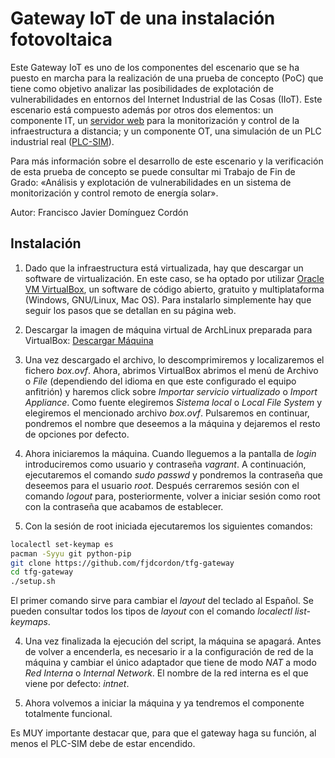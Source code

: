 Gateway IoT de una instalación fotovoltaica
=============

Este Gateway IoT es uno de los componentes del escenario que se ha puesto en marcha para la realización de una prueba de concepto (PoC) que tiene como objetivo analizar las posibilidades de explotación de vulnerabilidades en entornos del Internet Industrial de las Cosas (IIoT). Este escenario está compuesto además por otros dos elementos: un componente IT, un [servidor web](https://github.com/fjdcordon/tfg-servidorweb) para la monitorización y control de la infraestructura a distancia; y un componente OT, una simulación de un PLC industrial real ([PLC-SIM](https://github.com/fjdcordon/tfg-plc)).

Para más información sobre el desarrollo de este escenario y la verificación de esta prueba de concepto se puede consultar mi Trabajo de Fin de Grado: «Análisis y explotación de vulnerabilidades en un sistema de monitorización y control remoto de energía solar».

Autor: Francisco Javier Domínguez Cordón

Instalación
-------------

1. Dado que la infraestructura está virtualizada, hay que descargar un software de virtualización. En este caso, se ha optado por utilizar [Oracle VM VirtualBox](https://www.virtualbox.org/), un software de código abierto, gratuito y multiplataforma (Windows, GNU/Linux, Mac OS). Para instalarlo simplemente hay que seguir los pasos que se detallan en su página web.

2. Descargar la imagen de máquina virtual de ArchLinux preparada para VirtualBox:  [Descargar Máquina](https://drive.google.com/file/d/1FIGEE-N-Xlzg8abZ2OHX4A0Zhp3Oi3jh/view?usp=sharing)

3. Una vez descargado el archivo, lo descomprimiremos y localizaremos el fichero *box.ovf*. Ahora, abrimos VirtualBox abrimos el menú de Archivo o *File* (dependiendo del idioma en que este configurado el equipo anfitrión) y haremos click sobre *Importar servicio virtualizado* o *Import Appliance*. Como fuente elegiremos *Sistema local* o *Local File System* y elegiremos el mencionado archivo *box.ovf*. Pulsaremos en continuar, pondremos el nombre que deseemos a la máquina y dejaremos el resto de opciones por defecto.

4. Ahora iniciaremos la máquina. Cuando lleguemos a la pantalla de *login* introduciremos como usuario y contraseña *vagrant*. A continuación, ejecutaremos el comando *sudo passwd* y pondremos la contraseña que deseemos para el usuario *root*. Después cerraremos sesión con el comando *logout* para, posteriormente, volver a iniciar sesión como root con la contraseña que acabamos de establecer.

5. Con la sesión de root iniciada ejecutaremos los siguientes comandos:

```bash
localectl set-keymap es
pacman -Syyu git python-pip
git clone https://github.com/fjdcordon/tfg-gateway
cd tfg-gateway
./setup.sh
```
El primer comando sirve para cambiar el *layout* del teclado al Español. Se pueden consultar todos los tipos de *layout* con el comando  *localectl list-keymaps*.

4. Una vez finalizada la ejecución del script, la máquina se apagará. Antes de volver a encenderla, es necesario ir a la configuración de red de la máquina y cambiar el único adaptador que tiene de modo *NAT* a modo *Red Interna* o *Internal Network*. El nombre de la red interna es el que viene por defecto: *intnet*.

5. Ahora volvemos a iniciar la máquina y ya tendremos el componente totalmente funcional. 

Es MUY importante destacar que, para que el gateway haga su función, al menos el PLC-SIM debe de estar encendido.
